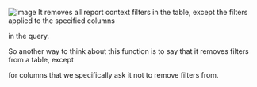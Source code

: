 ![image](https://github.com/liubovkyry/DAX/assets/118057504/00fdc082-6a93-4c81-b563-d067e879a2cf)
It removes all report context filters in the table, except the filters applied to the specified columns

in the query.

So another way to think about this function is to say that it removes filters from a table, except

for columns that we specifically ask it not to remove filters from.
